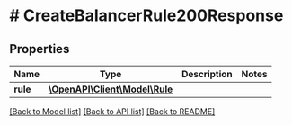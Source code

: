 # # CreateBalancerRule200Response

## Properties

Name | Type | Description | Notes
------------ | ------------- | ------------- | -------------
**rule** | [**\OpenAPI\Client\Model\Rule**](Rule.md) |  |

[[Back to Model list]](../../README.md#models) [[Back to API list]](../../README.md#endpoints) [[Back to README]](../../README.md)
